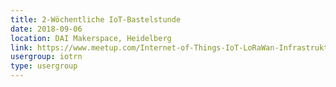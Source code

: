 ```yaml
---
title: 2-Wöchentliche IoT-Bastelstunde
date: 2018-09-06
location: DAI Makerspace, Heidelberg
link: https://www.meetup.com/Internet-of-Things-IoT-LoRaWan-Infrastruktur-4-RheinNeckar/events/rwnvnpyxmbjb/
usergroup: iotrn
type: usergroup
---
```

